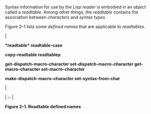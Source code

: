  



Syntax information for use by the *Lisp reader* is embodied in an *object* called a *readtable*. Among other things, the *readtable* contains the association between *characters* and *syntax types*. 



Figure 2–1 lists some *defined names* that are applicable to *readtables*. 



|<p>**\*readtable\* readtable-case** </p><p>**copy-readtable readtablep** </p><p>**get-dispatch-macro-character set-dispatch-macro-character get-macro-character set-macro-character** </p><p>**make-dispatch-macro-character set-syntax-from-char**</p>|

| :- |





**Figure 2–1. Readtable defined names** 



